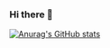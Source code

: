 ### Hi there 👋

[![Anurag's GitHub stats](https://github-readme-stats.vercel.app/api?username=mrsimi)](https://github.com/anuraghazra/github-readme-stats)


<!--
**mrsimi/mrsimi** is a ✨ _special_ ✨ repository because its `README.md` (this file) appears on your GitHub profile.

Here are some ideas to get you started:

- 🔭 I’m currently working on ...
- 🌱 I’m currently learning ...
- 👯 I’m looking to collaborate on ...
- 🤔 I’m looking for help with ...
- 💬 Ask me about ...
- 📫 How to reach me: ...
- 😄 Pronouns: ...
- ⚡ Fun fact: ...
-->
